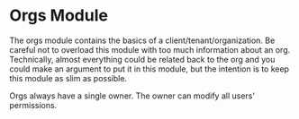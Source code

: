 # Orgs Module

The orgs module contains the basics of a client/tenant/organization.
Be careful not to overload this module with too much information about an org.
Technically, almost everything could be related back to the org
and you could make an argument to put it in this module,
but the intention is to keep this module as slim as possible.

Orgs always have a single owner.
The owner can modify all users' permissions.
